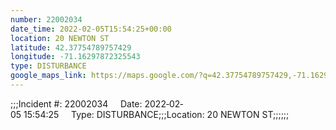 ```yaml
---
number: 22002034
date_time: 2022-02-05T15:54:25+00:00
location: 20 NEWTON ST
latitude: 42.37754789757429
longitude: -71.16297872325543
type: DISTURBANCE
google_maps_link: https://maps.google.com/?q=42.37754789757429,-71.16297872325543
---
```


;;;Incident #: 22002034     Date: 2022‐02‐05 15:54:25     Type: DISTURBANCE;;;Location: 20 NEWTON ST;;;;;;
